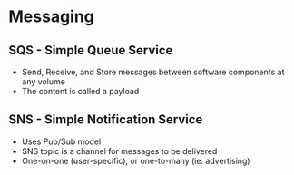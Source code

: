 # Messaging
## SQS - Simple Queue Service
- Send, Receive, and Store messages between software components at any volume
- The content is called a payload

## SNS - Simple Notification Service
- Uses Pub/Sub model
- SNS topic is a channel for messages to be delivered
- One-on-one (user-specific), or one-to-many (ie: advertising)